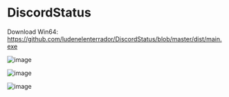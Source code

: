 # DiscordStatus

Download Win64: https://github.com/ludenelenterrador/DiscordStatus/blob/master/dist/main.exe

![image](https://github.com/ludenelenterrador/DiscordStatus/assets/134003146/c1890323-c33f-4638-985d-9fb90f216d28)

![image](https://github.com/ludenelenterrador/DiscordStatus/assets/134003146/76c43aa4-07ec-4990-a760-5a172718ce75)

![image](https://github.com/ludenelenterrador/DiscordStatus/assets/134003146/d873a6f1-cb14-4376-9019-f888b44c9b42)
